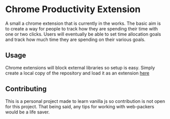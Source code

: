 # Chrome Productivity Extension

A small a chrome extension that is currently in the works. The basic aim is to create a way for people to track how they are spending their time with one or two clicks. Users will eventually be able to set time allocation goals and track how much time they are spending on their various goals.

## Usage

Chrome extensions will block external libraries so setup is easy. Simply create a local copy of the repository and load it as an extension [here](chrome://extensions/)


## Contributing

This is a personal project made to learn vanilla js so contribution is not open for this project. That being said, any tips for working with web-packers would be a life saver. 
